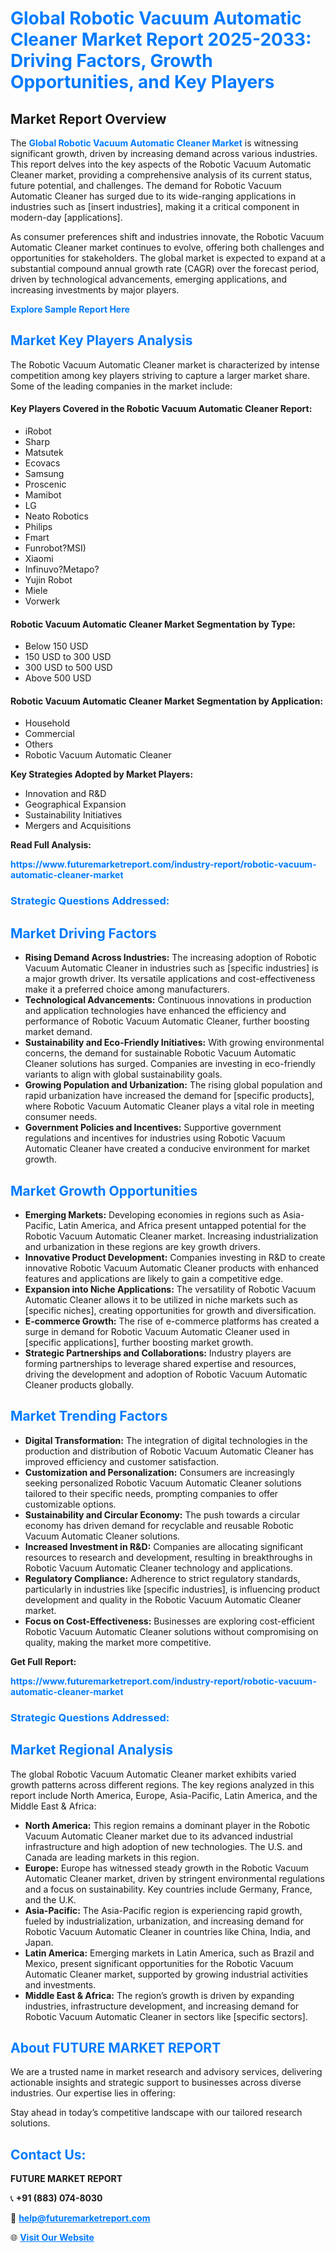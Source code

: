 <h1 style="color: #007BFF;">Global Robotic Vacuum Automatic Cleaner Market Report 2025-2033: Driving Factors, Growth Opportunities, and Key Players</h1>

<section id="overview">
<h2>Market Report Overview</h2>
<p>The <a href="https://www.futuremarketreport.com/industry-report/robotic-vacuum-automatic-cleaner-market" style="color: #007BFF; text-decoration: none;"><strong>Global Robotic Vacuum Automatic Cleaner Market</strong></a> is witnessing significant growth, driven by increasing demand across various industries. This report delves into the key aspects of the Robotic Vacuum Automatic Cleaner market, providing a comprehensive analysis of its current status, future potential, and challenges. The demand for Robotic Vacuum Automatic Cleaner has surged due to its wide-ranging applications in industries such as [insert industries], making it a critical component in modern-day [applications].</p>
<p>As consumer preferences shift and industries innovate, the Robotic Vacuum Automatic Cleaner market continues to evolve, offering both challenges and opportunities for stakeholders. The global market is expected to expand at a substantial compound annual growth rate (CAGR) over the forecast period, driven by technological advancements, emerging applications, and increasing investments by major players.</p>
</section>

<section id="overview">
<p><a href="https://www.futuremarketreport.com/request-sample/reportId=128410" style="color: #007BFF; text-decoration: none;"><strong>Explore Sample Report Here</strong></a></p>
</section>

<section id="key-players">
<h2 style="color: #007BFF;">Market Key Players Analysis</h2>
<p>The Robotic Vacuum Automatic Cleaner market is characterized by intense competition among key players striving to capture a larger market share. Some of the leading companies in the market include:</p>
<h4>Key Players Covered in the Robotic Vacuum Automatic Cleaner Report:</h4>
<ul><li>iRobot</li><li>Sharp</li><li>Matsutek</li><li>Ecovacs</li><li>Samsung</li><li>Proscenic</li><li>Mamibot</li><li>LG</li><li>Neato Robotics</li><li>Philips</li><li>Fmart</li><li>Funrobot?MSI)</li><li>Xiaomi</li><li>Infinuvo?Metapo?</li><li>Yujin Robot</li><li>Miele</li><li>Vorwerk</li></ul>
<h4>Robotic Vacuum Automatic Cleaner Market Segmentation by Type:</h4>
<ul><li>Below 150 USD</li><li>150 USD to 300 USD</li><li>300 USD to 500 USD</li><li>Above 500 USD</li></ul>

<h4>Robotic Vacuum Automatic Cleaner Market Segmentation by Application:</h4>
<ul><li>Household</li><li>Commercial</li><li>Others</li><li>Robotic Vacuum Automatic Cleaner</li></ul>
<p><strong>Key Strategies Adopted by Market Players:</strong></p>
<ul>
<li>Innovation and R&D</li>
<li>Geographical Expansion</li>
<li>Sustainability Initiatives</li>
<li>Mergers and Acquisitions</li>
</ul>
</section>

<section>
<p><strong>Read Full Analysis: </strong></p><a href="https://www.futuremarketreport.com/industry-report/robotic-vacuum-automatic-cleaner-market" style="color: #007BFF; text-decoration: none;"><strong>https://www.futuremarketreport.com/industry-report/robotic-vacuum-automatic-cleaner-market</strong></a>
<h3 style="color: #007BFF;">Strategic Questions Addressed:</h3>
</section>

<section id="driving-factors">
<h2 style="color: #007BFF;">Market Driving Factors</h2>
<ul>
<li><strong>Rising Demand Across Industries:</strong> The increasing adoption of Robotic Vacuum Automatic Cleaner in industries such as [specific industries] is a major growth driver. Its versatile applications and cost-effectiveness make it a preferred choice among manufacturers.</li>
<li><strong>Technological Advancements:</strong> Continuous innovations in production and application technologies have enhanced the efficiency and performance of Robotic Vacuum Automatic Cleaner, further boosting market demand.</li>
<li><strong>Sustainability and Eco-Friendly Initiatives:</strong> With growing environmental concerns, the demand for sustainable Robotic Vacuum Automatic Cleaner solutions has surged. Companies are investing in eco-friendly variants to align with global sustainability goals.</li>
<li><strong>Growing Population and Urbanization:</strong> The rising global population and rapid urbanization have increased the demand for [specific products], where Robotic Vacuum Automatic Cleaner plays a vital role in meeting consumer needs.</li>
<li><strong>Government Policies and Incentives:</strong> Supportive government regulations and incentives for industries using Robotic Vacuum Automatic Cleaner have created a conducive environment for market growth.</li>
</ul>
</section>

<section id="growth-opportunities">
<h2 style="color: #007BFF;">Market Growth Opportunities</h2>
<ul>
<li><strong>Emerging Markets:</strong> Developing economies in regions such as Asia-Pacific, Latin America, and Africa present untapped potential for the Robotic Vacuum Automatic Cleaner market. Increasing industrialization and urbanization in these regions are key growth drivers.</li>
<li><strong>Innovative Product Development:</strong> Companies investing in R&D to create innovative Robotic Vacuum Automatic Cleaner products with enhanced features and applications are likely to gain a competitive edge.</li>
<li><strong>Expansion into Niche Applications:</strong> The versatility of Robotic Vacuum Automatic Cleaner allows it to be utilized in niche markets such as [specific niches], creating opportunities for growth and diversification.</li>
<li><strong>E-commerce Growth:</strong> The rise of e-commerce platforms has created a surge in demand for Robotic Vacuum Automatic Cleaner used in [specific applications], further boosting market growth.</li>
<li><strong>Strategic Partnerships and Collaborations:</strong> Industry players are forming partnerships to leverage shared expertise and resources, driving the development and adoption of Robotic Vacuum Automatic Cleaner products globally.</li>
</ul>
</section>

<section id="trending-factors">
<h2 style="color: #007BFF;">Market Trending Factors</h2>
<ul>
<li><strong>Digital Transformation:</strong> The integration of digital technologies in the production and distribution of Robotic Vacuum Automatic Cleaner has improved efficiency and customer satisfaction.</li>
<li><strong>Customization and Personalization:</strong> Consumers are increasingly seeking personalized Robotic Vacuum Automatic Cleaner solutions tailored to their specific needs, prompting companies to offer customizable options.</li>
<li><strong>Sustainability and Circular Economy:</strong> The push towards a circular economy has driven demand for recyclable and reusable Robotic Vacuum Automatic Cleaner solutions.</li>
<li><strong>Increased Investment in R&D:</strong> Companies are allocating significant resources to research and development, resulting in breakthroughs in Robotic Vacuum Automatic Cleaner technology and applications.</li>
<li><strong>Regulatory Compliance:</strong> Adherence to strict regulatory standards, particularly in industries like [specific industries], is influencing product development and quality in the Robotic Vacuum Automatic Cleaner market.</li>
<li><strong>Focus on Cost-Effectiveness:</strong> Businesses are exploring cost-efficient Robotic Vacuum Automatic Cleaner solutions without compromising on quality, making the market more competitive.</li>
</ul>
</section>

<section>
<p><strong>Get Full Report: </strong></p><a href="https://www.futuremarketreport.com/industry-report/robotic-vacuum-automatic-cleaner-market" style="color: #007BFF; text-decoration: none;"><strong>https://www.futuremarketreport.com/industry-report/robotic-vacuum-automatic-cleaner-market</strong></a>
<h3 style="color: #007BFF;">Strategic Questions Addressed:</h3>
</section>


<section id="regional-analysis">
<h2 style="color: #007BFF;">Market Regional Analysis</h2>
<p>The global Robotic Vacuum Automatic Cleaner market exhibits varied growth patterns across different regions. The key regions analyzed in this report include North America, Europe, Asia-Pacific, Latin America, and the Middle East & Africa:</p>
<ul>
<li><strong>North America:</strong> This region remains a dominant player in the Robotic Vacuum Automatic Cleaner market due to its advanced industrial infrastructure and high adoption of new technologies. The U.S. and Canada are leading markets in this region.</li>
<li><strong>Europe:</strong> Europe has witnessed steady growth in the Robotic Vacuum Automatic Cleaner market, driven by stringent environmental regulations and a focus on sustainability. Key countries include Germany, France, and the U.K.</li>
<li><strong>Asia-Pacific:</strong> The Asia-Pacific region is experiencing rapid growth, fueled by industrialization, urbanization, and increasing demand for Robotic Vacuum Automatic Cleaner in countries like China, India, and Japan.</li>
<li><strong>Latin America:</strong> Emerging markets in Latin America, such as Brazil and Mexico, present significant opportunities for the Robotic Vacuum Automatic Cleaner market, supported by growing industrial activities and investments.</li>
<li><strong>Middle East & Africa:</strong> The region’s growth is driven by expanding industries, infrastructure development, and increasing demand for Robotic Vacuum Automatic Cleaner in sectors like [specific sectors].</li>
</ul>
</section>

<footer>
<h2 style="color: #007BFF;">About FUTURE MARKET REPORT</h2>
<p>We are a trusted name in market research and advisory services, delivering actionable insights and strategic support to businesses across diverse industries. Our expertise lies in offering:</p>

<p>Stay ahead in today’s competitive landscape with our tailored research solutions.</p>

<h2 style="color: #007BFF;">Contact Us:</h2>
<p><strong>FUTURE MARKET REPORT</strong></p>
<p>📞 <strong>+91 (883) 074-8030</strong></p>
<p>📧 <strong><a href="mailto:help@futuremarketreport.com" style="color: #007BFF;">help@futuremarketreport.com</a></strong></p>
<p>🌐 <strong><a href="https://www.futuremarketreport.com/" style="color: #007BFF;">Visit Our Website</a></strong></p>
</footer>